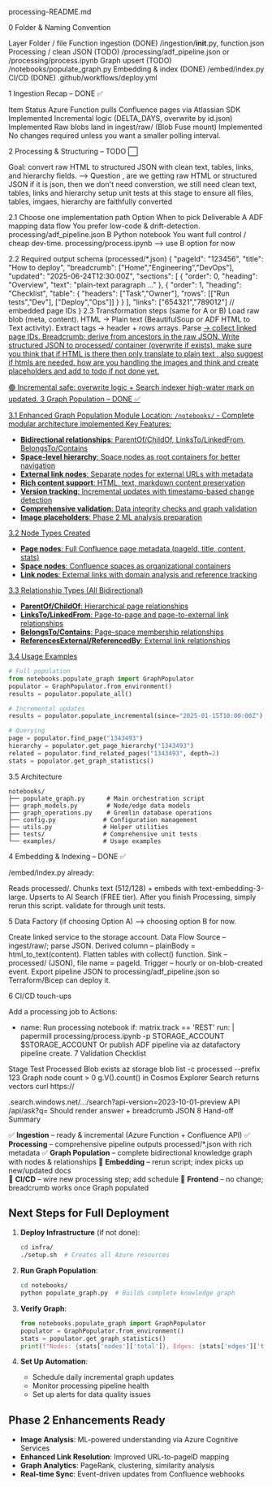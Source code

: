 processing-README.md

 0 Folder & Naming Convention

Layer	Folder / file
Function ingestion (DONE)	/ingestion/__init__.py, function.json
Processing / clean JSON (TODO)	/processing/adf_pipeline.json or /processing/process.ipynb
Graph upsert (TODO)	/notebooks/populate_graph.py
Embedding & index (DONE)	/embed/index.py
CI/CD (DONE)	.github/workflows/deploy.yml


1 Ingestion Recap – DONE ✅

Item	Status
Azure Function pulls Confluence pages via Atlassian SDK	Implemented
Incremental logic (DELTA_DAYS, overwrite by id.json)	Implemented
Raw blobs land in ingest/raw/ (Blob Fuse mount)	Implemented
No changes required unless you want a smaller polling interval.


2 Processing & Structuring – TODO ⬜

Goal: convert raw HTML to structured JSON with clean text, tables, links, and hierarchy fields.  --> Question , are we getting raw HTML or structured JSON if it is json, then we don't need converstion, we still need clean text, tables, links and hierarchy
setup unit tests at this stage to ensure all files, tables, imgaes, hierarchy are faithfully converted

2.1 Choose one implementation path
Option	When to pick	Deliverable
A ADF mapping data flow	You prefer low-code & drift-detection.	processing/adf_pipeline.json
B Python notebook	You want full control / cheap dev-time.	processing/process.ipynb 
--> use B option for now

2.2 Required output schema (processed/*.json)
{
  "pageId": "123456",
  "title": "How to deploy",
  "breadcrumb": ["Home","Engineering","DevOps"],
  "updated": "2025-06-24T12:30:00Z",
  "sections": [
    {
      "order": 0,
      "heading": "Overview",
      "text": "plain-text paragraph …"
    },
    {
      "order": 1,
      "heading": "Checklist",
      "table": {
        "headers": ["Task","Owner"],
        "rows": [["Run tests","Dev"], ["Deploy","Ops"]]
      }
    }
  ],
  "links": ["654321","789012"]          // embedded page IDs
}
2.3 Transformation steps (same for A or B)
Load raw blob (meta, content).
HTML → Plain text (BeautifulSoup or ADF HTML to Text activity).
Extract <table> tags → header + rows arrays.
Parse <a href="/wiki/spaces/.../123456"> → collect linked page IDs.
Breadcrumb: derive from ancestors in the raw JSON.
Write structured JSON to processed/ container (overwrite if exists).
make sure you think that if HTML is there then only translate to plain text , also suggest
if htmls are needed. 
how are you handling the images and think and create placeholders and add to todo if not 
done yet. 

🟢 Incremental safe: overwrite logic + Search indexer high-water mark on updated.
3 Graph Population – DONE ✅

3.1 Enhanced Graph Population Module
Location: `/notebooks/` - Complete modular architecture implemented
Key Features:
- **Bidirectional relationships**: ParentOf/ChildOf, LinksTo/LinkedFrom, BelongsTo/Contains  
- **Space-level hierarchy**: Space nodes as root containers for better navigation
- **External link nodes**: Separate nodes for external URLs with metadata
- **Rich content support**: HTML, text, markdown content preservation
- **Version tracking**: Incremental updates with timestamp-based change detection
- **Comprehensive validation**: Data integrity checks and graph validation
- **Image placeholders**: Phase 2 ML analysis preparation

3.2 Node Types Created
- **Page nodes**: Full Confluence page metadata (pageId, title, content, stats)
- **Space nodes**: Confluence spaces as organizational containers  
- **Link nodes**: External links with domain analysis and reference tracking

3.3 Relationship Types (All Bidirectional)
- **ParentOf/ChildOf**: Hierarchical page relationships
- **LinksTo/LinkedFrom**: Page-to-page and page-to-external link relationships
- **BelongsTo/Contains**: Page-space membership relationships
- **ReferencesExternal/ReferencedBy**: External link relationships

3.4 Usage Examples
```python
# Full population
from notebooks.populate_graph import GraphPopulator
populator = GraphPopulator.from_environment()
results = populator.populate_all()

# Incremental updates
results = populator.populate_incremental(since="2025-01-15T10:00:00Z")

# Querying
page = populator.find_page("1343493")
hierarchy = populator.get_page_hierarchy("1343493")  
related = populator.find_related_pages("1343493", depth=2)
stats = populator.get_graph_statistics()
```

3.5 Architecture
```
notebooks/
├── populate_graph.py      # Main orchestration script
├── graph_models.py        # Node/edge data models
├── graph_operations.py    # Gremlin database operations  
├── config.py             # Configuration management
├── utils.py              # Helper utilities
├── tests/                # Comprehensive unit tests
└── examples/             # Usage examples
```

4 Embedding & Indexing – DONE ✅

/embed/index.py already:

Reads processed/.
Chunks text (512/128) + embeds with text-embedding-3-large.
Upserts to AI Search (FREE tier).
After you finish Processing, simply rerun this script.
validate for through unit tests. 

5 Data Factory (if choosing Option A) --> choosing option B for now. 

Create linked service to the storage account.
Data Flow
Source – ingest/raw/; parse JSON.
Derived column – plainBody = html_to_text(content).
Flatten tables with collect() function.
Sink – processed/ (JSON), file name = pageId.
Trigger – hourly or on-blob-created event.
Export pipeline JSON to processing/adf_pipeline.json so Terraform/Bicep can deploy it.

6 CI/CD touch-ups

Add a processing job to Actions:
- name: Run processing notebook
  if: matrix.track == 'REST'
  run: |
    papermill processing/process.ipynb -p STORAGE_ACCOUNT $STORAGE_ACCOUNT
Or publish ADF pipeline via az datafactory pipeline create.
7 Validation Checklist

Stage	Test
Processed Blob exists	az storage blob list -c processed --prefix 123
Graph node count > 0	g.V().count() in Cosmos Explorer
Search returns vectors	curl https://<search>.search.windows.net/.../search?api-version=2023-10-01-preview
API /api/ask?q=	Should render answer + breadcrumb JSON
8 Hand-off Summary

✅ **Ingestion** – ready & incremental (Azure Function + Confluence API)
✅ **Processing** – comprehensive pipeline outputs processed/*.json with rich metadata
✅ **Graph Population** – complete bidirectional knowledge graph with nodes & relationships
🔄 **Embedding** – rerun script; index picks up new/updated docs  
🔄 **CI/CD** – wire new processing step; add schedule
🔄 **Frontend** – no change; breadcrumb works once Graph populated

## Next Steps for Full Deployment

1. **Deploy Infrastructure** (if not done):
   ```bash
   cd infra/
   ./setup.sh  # Creates all Azure resources
   ```

2. **Run Graph Population**:
   ```bash
   cd notebooks/
   python populate_graph.py  # Builds complete knowledge graph
   ```

3. **Verify Graph**:
   ```python
   from notebooks.populate_graph import GraphPopulator
   populator = GraphPopulator.from_environment()
   stats = populator.get_graph_statistics()
   print(f"Nodes: {stats['nodes']['total']}, Edges: {stats['edges']['total']}")
   ```

4. **Set Up Automation**:
   - Schedule daily incremental graph updates
   - Monitor processing pipeline health
   - Set up alerts for data quality issues

## Phase 2 Enhancements Ready
- **Image Analysis**: ML-powered understanding via Azure Cognitive Services
- **Enhanced Link Resolution**: Improved URL-to-pageID mapping
- **Graph Analytics**: PageRank, clustering, similarity analysis  
- **Real-time Sync**: Event-driven updates from Confluence webhooks